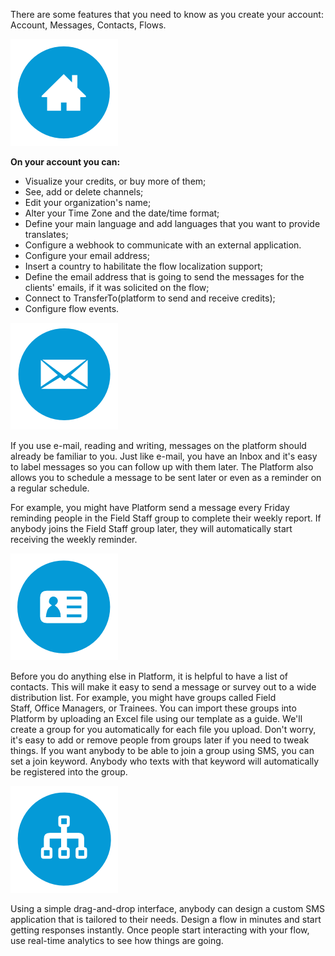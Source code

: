 There are some features that you need to know as you create your account: Account, Messages, Contacts, Flows.

![](/img/first_steps/fs1.png)

**On your account you can:**

- Visualize your credits, or buy more of them;
- See, add or delete channels;
- Edit your organization's name;
- Alter your Time Zone and the date/time format;
- Define your main language and add languages that you want to provide translates;
- Configure a webhook to communicate with an external application.
- Configure your email address;
- Insert a country to habilitate the flow localization support;
- Define the email address that is going to send the messages for the clients' emails, if it was solicited on the flow;
- Connect to TransferTo(platform to send and receive credits);
- Configure flow events.

![](/img/first_steps/fs2.png)

If you use e-mail, reading and writing, messages on the platform should already be familiar to you. Just like e-mail, you have an Inbox and it's easy to label messages so you can follow up with them later. The Platform also allows you to schedule a message to be sent later or even as a reminder on a regular schedule.

For example, you might have Platform send a message every Friday reminding people in the Field Staff group to complete their weekly report. If anybody joins the Field Staff group later, they will automatically start receiving the weekly reminder.

![](/img/first_steps/fs3.png)

Before you do anything else in Platform, it is helpful to have a list of contacts. This will make it easy to send a message or survey out to a wide distribution list. For example, you might have groups called Field Staff, Office Managers, or Trainees. You can import these groups into Platform by uploading an Excel file using our template as a guide. We'll create a group for you automatically for each file you upload. Don't worry, it's easy to add or remove people from groups later if you need to tweak things. If you want anybody to be able to join a group using SMS, you can set a join keyword. Anybody who texts with that keyword will automatically be registered into the group.

![](/img/first_steps/fs4.png)

Using a simple drag-and-drop interface, anybody can design a custom SMS application that is tailored to their needs. Design a flow in minutes and start getting responses instantly. Once people start interacting with your flow, use real-time analytics to see how things are going.